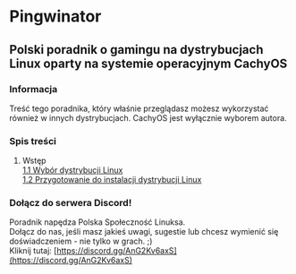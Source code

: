 # Pingwinator
## Polski poradnik o gamingu na dystrybucjach Linux oparty na systemie operacyjnym CachyOS

### Informacja
Treść tego poradnika, który właśnie przeglądasz możesz wykorzystać również w innych dystrybucjach. CachyOS jest wyłącznie wyborem autora.

### Spis treści
1. Wstęp<br/>
[1.1 Wybór dystrybucji Linux](./01/1.1_wybor_dystrybucji_linux.md)<br/>
[1.2 Przygotowanie do instalacji dystrybucji Linux](./01/1.2_przygotowanie_do_instalacji_linux.md)<br/>


### Dołącz do serwera Discord!
Poradnik napędza Polska Społeczność Linuksa. <br/>
Dołącz do nas, jeśli masz jakieś uwagi, sugestie lub chcesz wymienić się doświadczeniem - nie tylko w grach. ;)<br/>
Kliknij tutaj: [https://discord.gg/AnG2Kv6axS](https://discord.gg/AnG2Kv6axS)